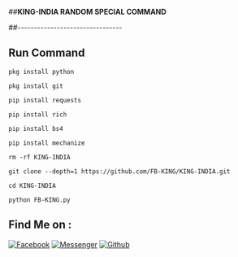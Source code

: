 ##__KING-INDIA RANDOM SPECIAL COMMAND__

##--------------------------------
## Run Command 
`pkg install python`

`pkg install git`

`pip install requests`

`pip install rich`

`pip install bs4`

`pip install mechanize`

`rm -rf KING-INDIA`

`git clone --depth=1 https://github.com/FB-KING/KING-INDIA.git`

`cd KING-INDIA`

`python FB-KING.py`

## Find Me on :
[![Facebook](https://img.shields.io/badge/Facebook-green?style=for-the-badge&logo=facebook)](https://fb.com/Mahin.Ahmed.Official.BD)
[![Messenger](https://img.shields.io/badge/Chat-Messenger-blue?style=for-the-badge&logo=messenger)](https://m.me/Mahin.Ahmed.Official.BD)
[![Github](https://img.shields.io/badge/Github-FB-KINGgreen?style=for-the-badge&logo=github)](https://github.com/FB-KING)
